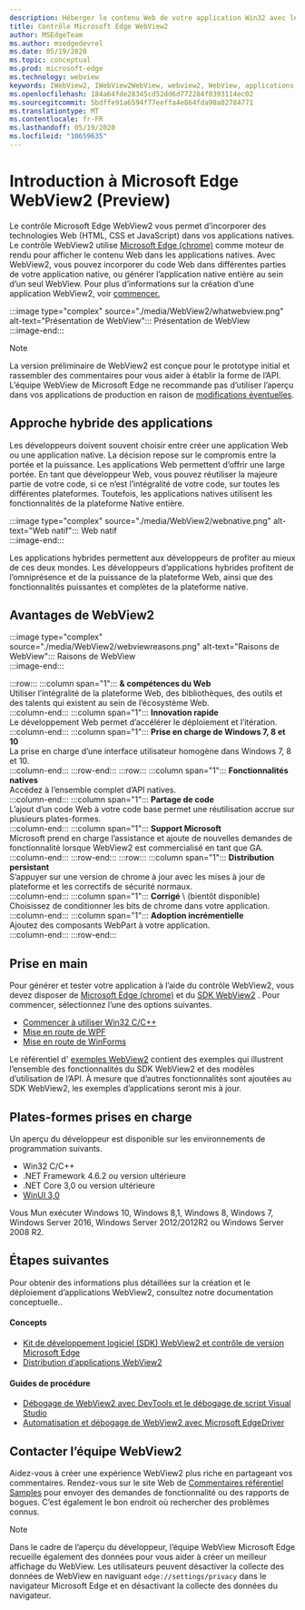 ```yaml
---
description: Héberger le contenu Web de votre application Win32 avec le contrôle WebView 2 de Microsoft Edge
title: Contrôle Microsoft Edge WebView2
author: MSEdgeTeam
ms.author: msedgedevrel
ms.date: 05/19/2020
ms.topic: conceptual
ms.prod: microsoft-edge
ms.technology: webview
keywords: IWebView2, IWebView2WebView, webview2, WebView, applications Win32, Win32, Edge, ICoreWebView2, CoreWebView2, ICoreWebView2Host, contrôle de navigateur, html Edge, Windows Forms, WinForms, WPF, .NET
ms.openlocfilehash: 184a64fde28345cd52dd6d772284f0393114ec02
ms.sourcegitcommit: 5bdffe91a6594f77eeffa4e864fda90a02784771
ms.translationtype: MT
ms.contentlocale: fr-FR
ms.lasthandoff: 05/19/2020
ms.locfileid: "10659635"
---
```

# Introduction à Microsoft Edge WebView2 (Preview)  

Le contrôle Microsoft Edge WebView2 vous permet d’incorporer des technologies Web (HTML, CSS et JavaScript) dans vos applications natives.  Le contrôle WebView2 utilise [Microsoft Edge (chrome)](https://www.microsoftedgeinsider.com) comme moteur de rendu pour afficher le contenu Web dans les applications natives.  Avec WebView2, vous pouvez incorporer du code Web dans différentes parties de votre application native, ou générer l’application native entière au sein d’un seul WebView.  Pour plus d’informations sur la création d’une application WebView2, voir [commencer.](./index.md#getting-started)  

:::image type="complex" source="./media/WebView2/whatwebview.png" alt-text="Présentation de WebView":::
   Présentation de WebView  
:::image-end:::  

> [!NOTE]
> La version préliminaire de WebView2 est conçue pour le prototype initial et rassembler des commentaires pour vous aider à établir la forme de l’API.  L’équipe WebView de Microsoft Edge ne recommande pas d’utiliser l’aperçu dans vos applications de production en raison de [modifications éventuelles](./releasenotes.md).  

## Approche hybride des applications  

Les développeurs doivent souvent choisir entre créer une application Web ou une application native.  La décision repose sur le compromis entre la portée et la puissance.  Les applications Web permettent d’offrir une large portée.  En tant que développeur Web, vous pouvez réutiliser la majeure partie de votre code, si ce n’est l’intégralité de votre code, sur toutes les différentes plateformes.  Toutefois, les applications natives utilisent les fonctionnalités de la plateforme Native entière.  

:::image type="complex" source="./media/WebView2/webnative.png" alt-text="Web natif":::
   Web natif  
:::image-end:::  

Les applications hybrides permettent aux développeurs de profiter au mieux de ces deux mondes.  Les développeurs d’applications hybrides profitent de l’omniprésence et de la puissance de la plateforme Web, ainsi que des fonctionnalités puissantes et complètes de la plateforme native.  

## Avantages de WebView2   

:::image type="complex" source="./media/WebView2/webviewreasons.png" alt-text="Raisons de WebView":::
   Raisons de WebView  
:::image-end:::  

:::row:::
   :::column span="1":::
      **& compétences du Web**  
      Utiliser l’intégralité de la plateforme Web, des bibliothèques, des outils et des talents qui existent au sein de l’écosystème Web.  
   :::column-end:::
   :::column span="1":::
      **Innovation rapide**  
      Le développement Web permet d’accélérer le déploiement et l’itération.  
   :::column-end:::
   :::column span="1":::
      **Prise en charge de Windows 7, 8 et 10**  
      La prise en charge d’une interface utilisateur homogène dans Windows 7, 8 et 10.  
   :::column-end:::
:::row-end:::
:::row:::
   :::column span="1":::
      **Fonctionnalités natives**  
      Accédez à l’ensemble complet d’API natives.  
   :::column-end:::
   :::column span="1":::
      **Partage de code**  
      L’ajout d’un code Web à votre code base permet une réutilisation accrue sur plusieurs plates-formes.  
   :::column-end:::
   :::column span="1":::
      **Support Microsoft**  
      Microsoft prend en charge l’assistance et ajoute de nouvelles demandes de fonctionnalité lorsque WebView2 est commercialisé en tant que GA.  
   :::column-end:::
:::row-end:::
:::row:::
   :::column span="1":::
      **Distribution persistant**  
      S’appuyer sur une version de chrome à jour avec les mises à jour de plateforme et les correctifs de sécurité normaux.  
   :::column-end:::
   :::column span="1":::
      **Corrigé** \ (bientôt disponible)  
      Choisissez de conditionner les bits de chrome dans votre application.  
   :::column-end:::
   :::column span="1":::
      **Adoption incrémentielle**  
      Ajoutez des composants WebPart à votre application.  
   :::column-end:::
:::row-end:::  

## Prise en main  

Pour générer et tester votre application à l’aide du contrôle WebView2, vous devez disposer de [Microsoft Edge (chrome)](https://www.microsoftedgeinsider.com/download) et du [SDK WebView2](https://aka.ms/webviewnuget) .  Pour commencer, sélectionnez l’une des options suivantes.  

*   [Commencer à utiliser Win32 C/C++](./gettingstarted/win32.md)  
*   [Mise en route de WPF](./gettingstarted/wpf.md)  
*   [Mise en route de WinForms](./gettingstarted/winforms.md)  

Le référentiel d' [exemples WebView2](https://github.com/MicrosoftEdge/WebView2Samples) contient des exemples qui illustrent l’ensemble des fonctionnalités du SDK WebView2 et des modèles d’utilisation de l’API. À mesure que d’autres fonctionnalités sont ajoutées au SDK WebView2, les exemples d’applications seront mis à jour.   

## Plates-formes prises en charge  

Un aperçu du développeur est disponible sur les environnements de programmation suivants.  

*   Win32 C/C++  
*   .NET Framework 4.6.2 ou version ultérieure  
*   .NET Core 3,0 ou version ultérieure  
*   [WinUI 3,0](/uwp/toolkits/winui3/)  

Vous Mun exécuter Windows 10, Windows 8,1, Windows 8, Windows 7, Windows Server 2016, Windows Server 2012/2012R2 ou Windows Server 2008 R2.   

## Étapes suivantes  

Pour obtenir des informations plus détaillées sur la création et le déploiement d’applications WebView2, consultez notre documentation conceptuelle.<!-- and how-to guides-->.  

#### Concepts  

*   [Kit de développement logiciel (SDK) WebView2 et contrôle de version Microsoft Edge](./concepts/versioning.md)
*   [Distribution d’applications WebView2](./concepts/distribution.md)  
 
#### Guides de procédure  

*   [Débogage de WebView2 avec DevTools et le débogage de script Visual Studio](./howto/debug.md)  
*   [Automatisation et débogage de WebView2 avec Microsoft EdgeDriver](./howto/webdriver.md)  

<!--todo: add how-tos when available  -->  

## Contacter l’équipe WebView2  

Aidez-vous à créer une expérience WebView2 plus riche en partageant vos commentaires.  Rendez-vous sur le site Web de [Commentaires référentiel Samples](https://aka.ms/webviewfeedback) pour envoyer des demandes de fonctionnalité ou des rapports de bogues.  C’est également le bon endroit où rechercher des problèmes connus.  

> [!NOTE]
> Dans le cadre de l’aperçu du développeur, l’équipe WebView Microsoft Edge recueille également des données pour vous aider à créer un meilleur affichage du WebView.  Les utilisateurs peuvent désactiver la collecte des données de WebView en naviguant `edge://settings/privacy` dans le navigateur Microsoft Edge et en désactivant la collecte des données du navigateur.  
